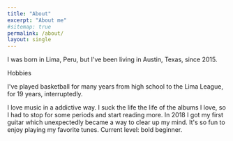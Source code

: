 ```yaml
---
title: "About"
excerpt: "About me"
#sitemap: true
permalink: /about/
layout: single
---
```


I was born in Lima, Peru, but I've been living in Austin, Texas, since 2015.

Hobbies

I've played basketball for many years from high school to the Lima League, for 19 years, interruptedly.

I love music in a addictive way. I suck the life the life of the albums I love, so I had to stop for some periods and start reading more. In 2018 I got my first guitar which unexpectedly became a way to clear up my mind. It's so fun to enjoy playing my favorite tunes. Current level: bold beginner. 
